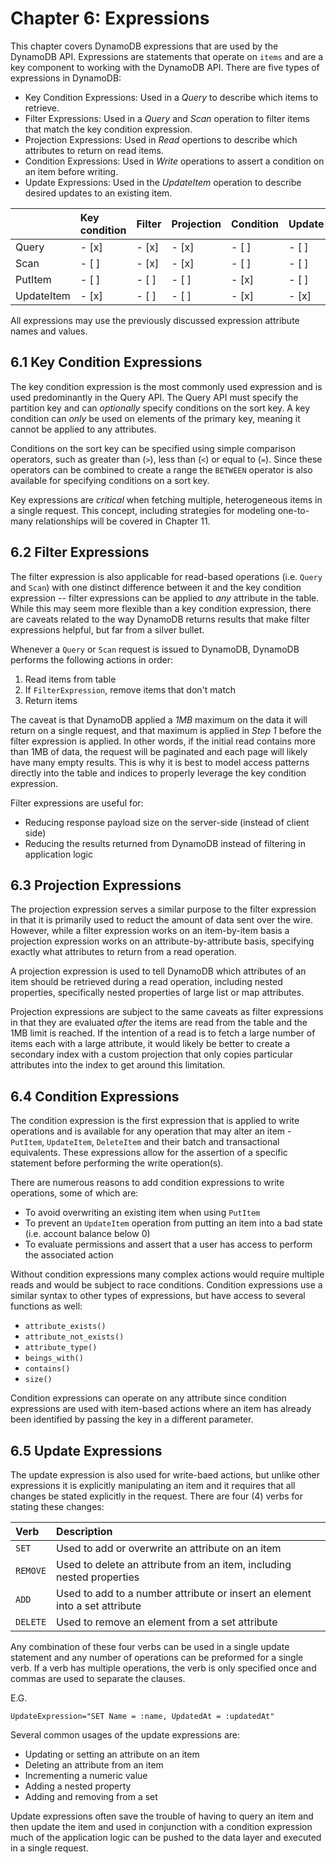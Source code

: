 # Chapter 6: Expressions
This chapter covers DynamoDB expressions that are used by the DynamoDB API. Expressions are statements that operate on `items` and are a key component to working with the DynamoDB API. There are five types of expressions in DynamoDB:

* Key Condition Expressions: Used in a *Query* to describe which items to retrieve.
* Filter Expressions: Used in a *Query* and *Scan* operation to filter items that match the key condition expression.
* Projection Expressions: Used in *Read* opertions to describe which attributes to return on read items.
* Condition Expressions: Used in *Write* operations to assert a condition on an item before writing.
* Update Expressions: Used in the *UpdateItem* operation to describe desired updates to an existing item.

|                | Key condition  | Filter         | Projection     | Condition      | Update         |
| :------------- | :------------- | :------------- | :------------- | :------------- | :------------- |
| Query          | - [x]          | - [x]          | - [x]          | - [ ]          | - [ ]          |
| Scan           | - [ ]          | - [x]          | - [x]          | - [ ]          | - [ ]          |
| PutItem        | - [ ]          | - [ ]          | - [ ]          | - [x]          | - [ ]          |
| UpdateItem     | - [x]          | - [ ]          | - [ ]          | - [x]          | - [x]          |

All expressions may use the previously discussed expression attribute names and values.

## 6.1 Key Condition Expressions
The key condition expression is the most commonly used expression and is used predominantly in the Query API. The Query API must specify the partition key and can *optionally* specify conditions on the sort key. A key condition can *only* be used on elements of the primary key, meaning it cannot be applied to any attributes.

Conditions on the sort key can be specified using simple comparison operators, such as greater than (`>`), less than (`<`) or equal to (`=`). Since these operators can be combined to create a range the `BETWEEN` operator is also available for specifying conditions on a sort key.

Key expressions are *critical* when fetching multiple, heterogeneous items in a single request. This concept, including strategies for modeling one-to-many relationships will be covered in Chapter 11.

## 6.2 Filter Expressions
The filter expression is also applicable for read-based operations (i.e. `Query` and `Scan`) with one distinct difference between it and the key condition expression -- filter expressions can be applied to *any* attribute in the table. While this may seem more flexible than a key condition expression, there are caveats related to the way DynamoDB returns results that make filter expressions helpful, but far from a silver bullet.

Whenever a `Query` or `Scan` request is issued to DynamoDB, DynamoDB performs the following actions in order:

1. Read items from table
2. If `FilterExpression`, remove items that don't match
3. Return items

The caveat is that DynamoDB applied a *1MB* maximum on the data it will return on a single request, and that maximum is applied in *Step 1* before the filter expression is applied. In other words, if the initial read contains more than 1MB of data, the request will be paginated and each page will likely have many empty results. This is why it is best to model access patterns directly into the table and indices to properly leverage the key condition expression.

Filter expressions are useful for:

* Reducing response payload size on the server-side (instead of client side)
* Reducing the results returned from DynamoDB instead of filtering in application logic

## 6.3 Projection Expressions
The projection expression serves a similar purpose to the filter expression in that it is primarily used to reduct the amount of data sent over the wire. However, while a filter expression works on an item-by-item basis a projection expression works on an attribute-by-attribute basis, specifying exactly what attributes to return from a read operation.

A projection expression is used to tell DynamoDB which attributes of an item should be retrieved during a read operation, including nested properties, specifically nested properties of large list or map attributes.

Projection expressions are subject to the same caveats as filter expressions in that they are evaluated *after* the items are read from the table and the 1MB limit is reached. If the intention of a read is to fetch a large number of items each with a large attribute, it would likely be better to create a secondary index with a custom projection that only copies particular attributes into the index to get around this limitation.

## 6.4 Condition Expressions
The condition expression is the first expression that is applied to write operations and is available for any operation that may alter an item - `PutItem`, `UpdateItem`, `DeleteItem` and their batch and transactional equivalents. These expressions allow for the assertion of a specific statement before performing the write operation(s).

There are numerous reasons to add condition expressions to write operations, some of which are:

* To avoid overwriting an existing item when using `PutItem`
* To prevent an `UpdateItem` operation from putting an item into a bad state (i.e. account balance below 0)
* To evaluate permissions and assert that a user has access to perform the associated action

Without condition expressions many complex actions would require multiple reads and would be subject to race conditions. Condition expressions use a similar syntax to other types of expressions, but have access to several functions as well:

* `attribute_exists()`
* `attribute_not_exists()`
* `attribute_type()`
* `beings_with()`
* `contains()`
* `size()`

Condition expressions can operate on any attribute since condition expressions are used with item-based actions where an item has already been identified by passing the key in a different parameter.

## 6.5 Update Expressions
The update expression is also used for write-baed actions, but unlike other expressions it is explicitly manipulating an item and it requires that all changes be stated explicitly in the request. There are four (4) verbs for stating these changes:

| Verb           | Description                                                                 |
| :------------- | :-------------------------------------------------------------------------- |
| `SET`          | Used to add or overwrite an attribute on an item                            |
| `REMOVE`       | Used to delete an attribute from an item, including nested properties       |
| `ADD`          | Used to add to a number attribute or insert an element into a set attribute |
| `DELETE`       | Used to remove an element from a set attribute                              |

Any combination of these four verbs can be used in a single update statement and any number of operations can be preformed for a single verb. If a verb has multiple operations, the verb is only specified once and commas are used to separate the clauses.

E.G.
```
UpdateExpression="SET Name = :name, UpdatedAt = :updatedAt"
```

Several common usages of the update expressions are:

* Updating or setting an attribute on an item
* Deleting an attribute from an item
* Incrementing a numeric value
* Adding a nested property
* Adding and removing from a set

Update expressions often save the trouble of having to query an item and then update the item and used in conjunction with a condition expression much of the application logic can be pushed to the data layer and executed in a single request.
